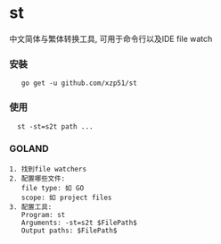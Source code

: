 # st
中文简体与繁体转换工具, 可用于命令行以及IDE file watch

### 安裝
```
   go get -u github.com/xzp51/st
```

### 使用
```
  st -st=s2t path ...
```
### GOLAND
```
1. 找到file watchers
2. 配置哪些文件:
   file type: 如 GO
   scope: 如 project files
3. 配置工具:
   Program: st
   Arguments: -st=s2t $FilePath$
   Output paths: $FilePath$
```
